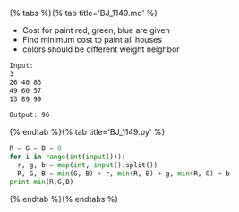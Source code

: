 {% tabs %}{% tab title='BJ_1149.md' %}

* Cost for paint red, green, blue are given
* Find minimum cost to paint all houses
* colors should be different weight neighbor

```txt
Input:
3
26 40 83
49 60 57
13 89 99

Output: 96
```

{% endtab %}{% tab title='BJ_1149.py' %}

```py
R = G = B = 0
for i in range(int(input())):
  r, g, b = map(int, input().split())
  R, G, B = min(G, B) + r, min(R, B) + g, min(R, G) + b
print min(R,G,B)
```

{% endtab %}{% endtabs %}
